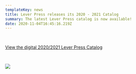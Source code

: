 ```yaml
---
templateKey: news
title: Lever Press releases its 2020 - 2021 Catalog
summary: The latest Lever Press catalog is now available!
date: 2020-11-04T16:45:16.219Z
---
```

<br>

<a href="/assets/lever-catalog-digital-booklet.pdf">View the digital 2020/2021 Lever Press Catalog</a>

<br>

![](/assets/2020-2021_final_web-front-cover_resized.jpg)